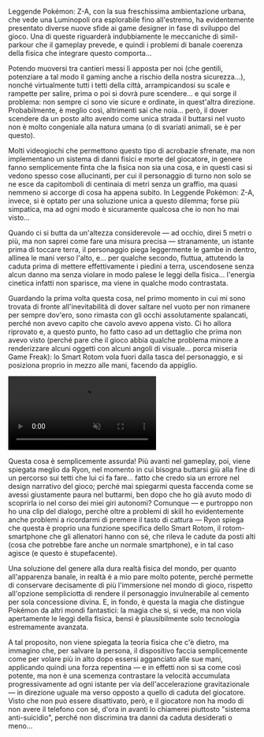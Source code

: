 <!--t Il magico sistema anti-caduta in Leggende Pokémon: Z-A t-->
<!--d Leggende Pokémon: Z-A, con la sua freschissima ambientazione urbana, che vede una Luminopoli ora esplorabile fino all&#039;estremo, ha evidentemente presentato diverse nuove sfide ai game designer... d-->
<!--tag Random tag-->
<!--image /content/images/20251016225640-2025101622493600-406E08C26FAE3D61E0FDD492A49B8D8E.2.jpg image-->

Leggende Pokémon: Z-A, con la sua freschissima ambientazione urbana, che vede una Luminopoli ora esplorabile fino all'estremo, ha evidentemente presentato diverse nuove sfide ai game designer in fase di sviluppo del gioco. Una di queste riguarderà indubbiamente le meccaniche di simil-parkour che il gameplay prevede, e quindi i problemi di banale coerenza della fisica che integrare questo comporta...

Potendo muoversi tra cantieri messi lì apposta per noi (che gentili, potenziare a tal modo il gaming anche a rischio della nostra sicurezza...), nonché virtualmente tutti i tetti della città, arrampicandosi su scale e rampette per salire, prima o poi si dovrà pure scendere... e qui sorge il problema: non sempre ci sono vie sicure e ordinate, in quest'altra direzione. Probabilmente, è meglio così, altrimenti sai che noia... però, il dover scendere da un posto alto avendo come unica strada il buttarsi nel vuoto non è molto congeniale alla natura umana (o di svariati animali, se è per questo).

Molti videogiochi che permettono questo tipo di acrobazie sfrenate, ma non implementano un sistema di danni fisici e morte del giocatore, in genere fanno semplicemente finta che la fisica non sia una cosa, e in questi casi si vedono spesso cose allucinanti, per cui il personaggio di turno non solo se ne esce da capitomboli di centinaia di metri senza un graffio, ma quasi nemmeno si accorge di cosa ha appena subito. In Leggende Pokémon: Z-A, invece, si è optato per una soluzione unica a questo dilemma; forse più simpatica, ma ad ogni modo è sicuramente qualcosa che io non ho mai visto...

Quando ci si butta da un'altezza considerevole — ad occhio, direi 5 metri o più, ma non saprei come fare una misura precisa — stranamente, un istante prima di toccare terra, il personaggio piega leggermente le gambe in dentro, allinea le mani verso l'alto, e... per qualche secondo, fluttua, attutendo la caduta prima di mettere effettivamente i piedini a terra, uscendosene senza alcun danno ma senza violare in modo palese le leggi della fisica... l'energia cinetica infatti non sparisce, ma viene in qualche modo contrastata.

Guardando la prima volta questa cosa, nel primo momento in cui mi sono trovata di fronte all'inevitabilità di dover saltare nel vuoto per non rimanere per sempre dov'ero, sono rimasta con gli occhi assolutamente spalancati, perché non avevo capito che cavolo avevo appena visto. Ci ho allora riprovato e, a questo punto, ho fatto caso ad un dettaglio che prima non avevo visto (perché pare che il gioco abbia qualche problema minore a renderizzare alcuni oggetti con alcuni angoli di visuale... porca miseria Game Freak): lo Smart Rotom vola fuori dalla tasca del personaggio, e si posiziona proprio in mezzo alle mani, facendo da appiglio.

<video src="/content/videos/2025101622510701-406E08C26FAE3D61E0FDD492A49B8D8E.mp4" controls muted autoplay loop></video>

Questa cosa è semplicemente assurda! Più avanti nel gameplay, poi, viene spiegata meglio da Ryon, nel momento in cui bisogna buttarsi giù alla fine di un percorso sui tetti che lui ci fa fare... fatto che credo sia un errore nel design narrativo del gioco; perché mai spiegarmi questa faccenda come se avessi giustamente paura nel buttarmi, ben dopo che ho già avuto modo di scoprirla io nel corso dei miei giri autonomi? Comunque — e purtroppo non ho una clip del dialogo, perché oltre a problemi di skill ho evidentemente anche problemi a ricordarmi di premere il tasto di cattura — Ryon spiega che questa è proprio una funzione specifica dello Smart Rotom, il rotom-smartphone che gli allenatori hanno con sé, che rileva le cadute da posti alti (cosa che potrebbe fare anche un normale smartphone), e in tal caso agisce (e questo è stupefacente).

Una soluzione del genere alla dura realtà fisica del mondo, per quanto all'apparenza banale, in realtà è a mio pare molto potente, perché permette di conservare decisamente di più l'immersione nel mondo di gioco, rispetto all'opzione sempliciotta di rendere il personaggio invulnerabile al cemento per sola concessione divina. E, in fondo, è questa la magia che distingue Pokémon da altri mondi fantastici: la magia che si, si vede, ma non viola apertamente le leggi della fisica, bensì è plausibilmente solo tecnologia estremamente avanzata.

A tal proposito, non viene spiegata la teoria fisica che c'è dietro, ma immagino che, per salvare la persona, il dispositivo faccia semplicemente come per volare più in alto dopo essersi agganciato alle sue mani, applicando quindi una forza repentina — e in effetti non si sa come così potente, ma non è una scemenza contrastare la velocità accumulata progressivamente ad ogni istante per via dell'accelerazione gravitazionale — in direzione uguale ma verso opposto a quello di caduta del giocatore. Visto che non può essere disattivato, però, e il giocatore non ha modo di non avere il telefono con sé, d'ora in avanti lo chiamerei piuttosto "sistema anti-suicidio", perché non discrimina tra danni da caduta desiderati o meno...
